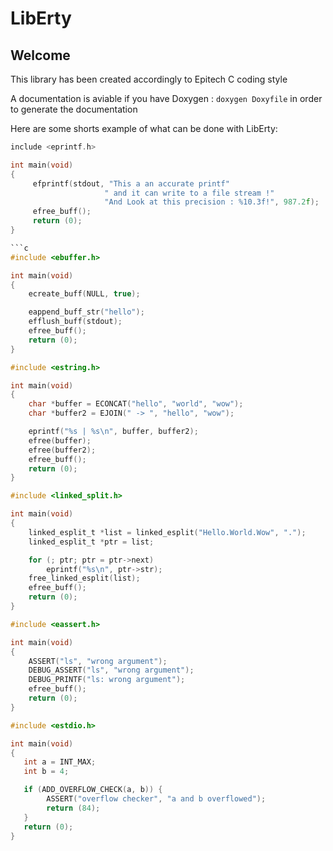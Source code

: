 # LibErty

## Welcome

This library has been created accordingly to Epitech C coding style

A documentation is aviable if you have Doxygen : `doxygen Doxyfile` in order to
generate the documentation

Here are some shorts example of what can be done with LibErty:

```c
include <eprintf.h>

int main(void)
{
     efprintf(stdout, "This a an accurate printf"
                     " and it can write to a file stream !"
                     "And Look at this precision : %10.3f!", 987.2f);
     efree_buff();
     return (0);
}

```c
#include <ebuffer.h>

int main(void)
{
    ecreate_buff(NULL, true);

    eappend_buff_str("hello");
    efflush_buff(stdout);
    efree_buff();
    return (0);
}
```

```c
#include <estring.h>

int main(void)
{
    char *buffer = ECONCAT("hello", "world", "wow");
    char *buffer2 = EJOIN(" -> ", "hello", "wow");

    eprintf("%s | %s\n", buffer, buffer2);
    efree(buffer);
    efree(buffer2);
    efree_buff();
    return (0);
}
```

```c
#include <linked_split.h>

int main(void)
{
    linked_esplit_t *list = linked_esplit("Hello.World.Wow", ".");
    linked_esplit_t *ptr = list;

    for (; ptr; ptr = ptr->next)
        eprintf("%s\n", ptr->str);
    free_linked_esplit(list);
    efree_buff();
    return (0);
}
```

```c
#include <eassert.h>

int main(void)
{
    ASSERT("ls", "wrong argument");
    DEBUG_ASSERT("ls", "wrong argument");
    DEBUG_PRINTF("ls: wrong argument");
    efree_buff();
    return (0);
}
```

```c
#include <estdio.h>

int main(void)
{
   int a = INT_MAX;
   int b = 4;

   if (ADD_OVERFLOW_CHECK(a, b)) {
        ASSERT("overflow checker", "a and b overflowed");
        return (84);
   }
   return (0);
}
```
